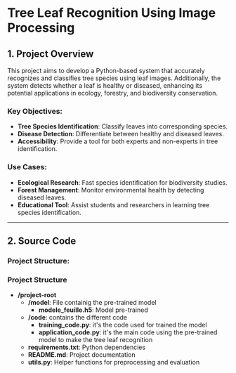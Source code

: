 # Tree Leaf Recognition Using Image Processing

## 1. Project Overview

This project aims to develop a Python-based system that accurately recognizes and classifies tree species using leaf images. Additionally, the system detects whether a leaf is healthy or diseased, enhancing its potential applications in ecology, forestry, and biodiversity conservation.

### Key Objectives:
- **Tree Species Identification**: Classify leaves into corresponding species.
- **Disease Detection**: Differentiate between healthy and diseased leaves.
- **Accessibility**: Provide a tool for both experts and non-experts in tree identification.

### Use Cases:
- **Ecological Research**: Fast species identification for biodiversity studies.
- **Forest Management**: Monitor environmental health by detecting diseased leaves.
- **Educational Tool**: Assist students and researchers in learning tree species identification.

---

## 2. Source Code

### Project Structure:

### Project Structure

- **/project-root**  
  - **/model**: File containig the pre-trained model
      - **modele_feuille.h5**: Model  pre-trained
  - **/code**: contains the different code
      - **training_code.py**: it's the code used for trained the model
      - **application_code.py**: it's the main code using the pre-trained model to make the tree leaf recognition
  - **requirements.txt**: Python dependencies  
  - **README.md**: Project documentation  
  - **utils.py**: Helper functions for preprocessing and evaluation  








